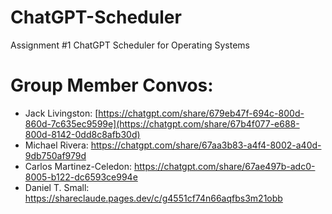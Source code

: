 # ChatGPT-Scheduler
Assignment #1 ChatGPT Scheduler for Operating Systems


# Group Member Convos:
- Jack Livingston: [https://chatgpt.com/share/679eb47f-694c-800d-860d-7c635ec9599e](https://chatgpt.com/share/67b4f077-e688-800d-8142-0dd8c8afb30d)
- Michael Rivera: https://chatgpt.com/share/67aa3b83-a4f4-8002-a40d-9db750af979d
- Carlos Martinez-Celedon: https://chatgpt.com/share/67ae497b-adc0-8005-b122-dc6593ce994e
- Daniel T. Small: https://shareclaude.pages.dev/c/g4551cf74n66aqfbs3m21obb
